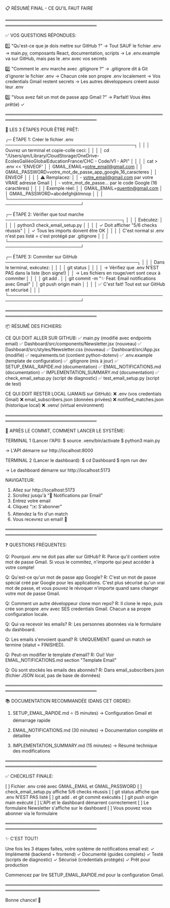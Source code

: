📋 RÉSUMÉ FINAL - CE QU'IL FAUT FAIRE

═══════════════════════════════════════════════════════════════════════════════

✅ VOS QUESTIONS RÉPONDUES:

1️⃣ "Qu'est-ce que je dois mettre sur GitHub ?"
   → Tout SAUF le fichier .env
   → main.py, composants React, documentation, scripts
   → Le .env.example va sur GitHub, mais pas le .env avec vos secrets

2️⃣ "Comment le .env marche avec .gitignore ?"
   → .gitignore dit à Git d'ignorer le fichier .env
   → Chacun crée son propre .env localement
   → Vos credentials Gmail restent secrets
   → Les autres développeurs créent aussi leur .env

3️⃣ "Vous avez fait un mot de passe app Gmail ?"
   → Parfait! Vous êtes prêt(e) ✓


═══════════════════════════════════════════════════════════════════════════════

🚀 LES 3 ÉTAPES POUR ÊTRE PRÊT:

┌─ ÉTAPE 1: Créer le fichier .env ─────────────────────────────────────────┐
│                                                                           │
│ Ouvrez un terminal et copie-colle ceci:                                  │
│                                                                           │
│   cd "/Users/qm/Library/CloudStorage/OneDrive-EcolesGaliléoGlobalEducationFrance/CHC - Code/V1 - API"  │
│                                                                           │
│   cat > .env << 'ENVEOF'                                                 │
│   GMAIL_EMAIL=votre_email@gmail.com                                       │
│   GMAIL_PASSWORD=votre_mot_de_passe_app_google_16_caracteres             │
│   ENVEOF                                                                  │
│                                                                           │
│ ⚠️  Remplacez:                                                             │
│     - votre_email@gmail.com par votre VRAIE adresse Gmail                │
│     - votre_mot_de_passe... par le code Google (16 caractères)           │
│                                                                           │
│ Exemple réel:                                                             │
│   GMAIL_EMAIL=quentin@gmail.com                                          │
│   GMAIL_PASSWORD=abcdefghijklmnop                                        │
│                                                                           │
└─────────────────────────────────────────────────────────────────────────┘

┌─ ÉTAPE 2: Vérifier que tout marche ─────────────────────────────────────┐
│                                                                           │
│ Exécutez:                                                                 │
│                                                                           │
│   python3 check_email_setup.py                                            │
│                                                                           │
│ ✓ Doit afficher "5/6 checks réussis"                                    │
│ ✓ Tous les imports doivent être OK                                      │
│                                                                           │
│ C'est normal si .env n'est pas listé = c'est protégé par .gitignore    │
│                                                                           │
└─────────────────────────────────────────────────────────────────────────┘

┌─ ÉTAPE 3: Commiter sur GitHub ──────────────────────────────────────────┐
│                                                                           │
│ Dans le terminal, exécutez:                                               │
│                                                                           │
│   git status                                                              │
│                                                                           │
│   → Vérifiez que .env N'EST PAS dans la liste (bon signe!)              │
│   → Les fichiers en rouge/vert sont ceux à commiter                      │
│                                                                           │
│   git add .                                                               │
│   git commit -m "✨ Feat: Email notifications avec Gmail"                │
│   git push origin main                                                    │
│                                                                           │
│ ✅ C'est fait! Tout est sur GitHub et sécurisé                           │
│                                                                           │
└─────────────────────────────────────────────────────────────────────────┘


═══════════════════════════════════════════════════════════════════════════════

📦 RÉSUMÉ DES FICHIERS:

CE QUI DOIT ALLER SUR GITHUB:
  ✅ main.py (modifié avec endpoints email)
  ✅ Dashboard/src/components/Newsletter.jsx (nouveau)
  ✅ Dashboard/src/styles/Newsletter.css (nouveau)
  ✅ Dashboard/src/App.jsx (modifié)
  ✅ requirements.txt (contient python-dotenv)
  ✅ .env.example (template de configuration)
  ✅ .gitignore (mis à jour)
  ✅ SETUP_EMAIL_RAPIDE.md (documentation)
  ✅ EMAIL_NOTIFICATIONS.md (documentation)
  ✅ IMPLEMENTATION_SUMMARY.md (documentation)
  ✅ check_email_setup.py (script de diagnostic)
  ✅ test_email_setup.py (script de test)

CE QUI DOIT RESTER LOCAL (JAMAIS sur GitHub):
  ❌ .env (vos credentials Gmail)
  ❌ email_subscribers.json (données privées)
  ❌ notified_matches.json (historique local)
  ❌ .venv/ (virtual environment)


═══════════════════════════════════════════════════════════════════════════════

🎯 APRÈS LE COMMIT, COMMENT LANCER LE SYSTÈME:

TERMINAL 1 (Lancer l'API):
  $ source .venv/bin/activate
  $ python3 main.py
  
  → L'API démarre sur http://localhost:8000

TERMINAL 2 (Lancer le dashboard):
  $ cd Dashboard
  $ npm run dev
  
  → Le dashboard démarre sur http://localhost:5173

NAVIGATEUR:
  1. Allez sur http://localhost:5173
  2. Scrollez jusqu'à "📧 Notifications par Email"
  3. Entrez votre email
  4. Cliquez "✉️ S'abonner"
  5. Attendez la fin d'un match
  6. Vous recevrez un email! 🎉


═══════════════════════════════════════════════════════════════════════════════

❓ QUESTIONS FRÉQUENTES:

Q: Pourquoi .env ne doit pas aller sur GitHub?
R: Parce qu'il contient votre mot de passe Gmail. Si vous le commitez, 
   n'importe qui peut accéder à votre compte!

Q: Qu'est-ce qu'un mot de passe app Google?
R: C'est un mot de passe spécial créé par Google pour les applications.
   C'est plus sécurisé qu'un vrai mot de passe, et vous pouvez le révoquer
   n'importe quand sans changer votre mot de passe Gmail.

Q: Comment un autre développeur clone mon repo?
R: Il clone le repo, puis crée son propre .env avec SES credentials Gmail.
   Chacun a sa propre configuration locale.

Q: Qui va recevoir les emails?
R: Les personnes abonnées via le formulaire du dashboard.

Q: Les emails s'envoient quand?
R: UNIQUEMENT quand un match se termine (statut = FINISHED).

Q: Peut-on modifier le template d'email?
R: Oui! Voir EMAIL_NOTIFICATIONS.md section "Template Email"

Q: Où sont stockés les emails des abonnés?
R: Dans email_subscribers.json (fichier JSON local, pas de base de données)


═══════════════════════════════════════════════════════════════════════════════

📚 DOCUMENTATION RECOMMANDÉE (DANS CET ORDRE):

1. SETUP_EMAIL_RAPIDE.md ⭐ (5 minutes)
   → Configuration Gmail et démarrage rapide

2. EMAIL_NOTIFICATIONS.md (30 minutes)
   → Documentation complète et détaillée

3. IMPLEMENTATION_SUMMARY.md (15 minutes)
   → Résumé technique des modifications


═══════════════════════════════════════════════════════════════════════════════

✅ CHECKLIST FINALE:

  [ ] Fichier .env créé avec GMAIL_EMAIL et GMAIL_PASSWORD
  [ ] check_email_setup.py affiche 5/6 checks réussis
  [ ] git status affiche que .env N'EST PAS listé
  [ ] git add . et git commit exécutés
  [ ] git push origin main exécuté
  [ ] L'API et le dashboard démarrent correctement
  [ ] Le formulaire Newsletter s'affiche sur le dashboard
  [ ] Vous pouvez vous abonner via le formulaire


═══════════════════════════════════════════════════════════════════════════════

✨ C'EST TOUT!

Une fois les 3 étapes faites, votre système de notifications email est:
  ✓ Implémenté (backend + frontend)
  ✓ Documenté (guides complets)
  ✓ Testé (scripts de diagnostic)
  ✓ Sécurisé (credentials protégés)
  ✓ Prêt pour production

Commencez par lire SETUP_EMAIL_RAPIDE.md pour la configuration Gmail.

════════════════════════════════════════════════════════════════════════════════

Bonne chance! 🚀
